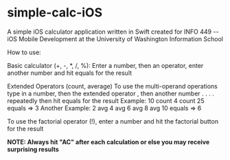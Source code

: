 # simple-calc-iOS
A simple iOS calculator application written in Swift created for INFO 449 -- iOS Mobile Development at the University of Washington Information School

How to use:

Basic calculator (+, -, *, /, %):
    Enter a number, then an operator, enter another number and hit equals for the result

Extended Operators (count, average)
    To use the multi-operand operations type in a number, then the extended operator , then another number . . . . repeatedly then hit equals for the result
Example: 10 count 4 count 25 equals => 3
Another Example: 2 avg 4 avg 6 avg 8 avg 10 equals => 6

To use the factorial operator (!), enter a number and hit the factorial button for the result

**NOTE: Always hit "AC" after each calculation or else you may receive surprising results**